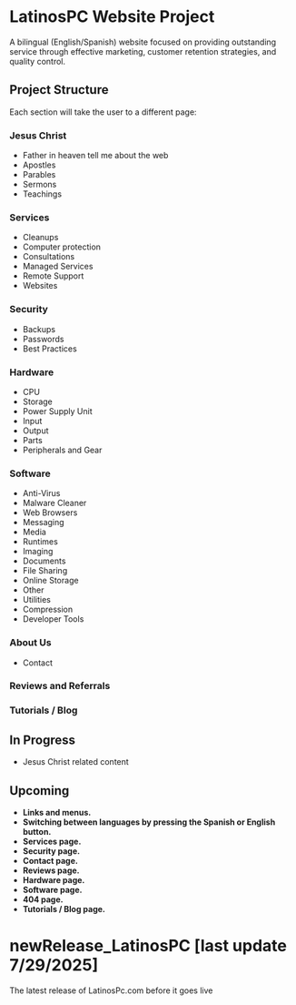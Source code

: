 # LatinosPC Website Project

A bilingual (English/Spanish) website focused on providing outstanding service through effective marketing, customer retention strategies, and quality control.

## Project Structure

Each section will take the user to a different page:

### Jesus Christ
- Father in heaven tell me about the web
- Apostles
- Parables
- Sermons
- Teachings

### Services
- Cleanups
- Computer protection
- Consultations
- Managed Services
- Remote Support
- Websites

### Security
- Backups
- Passwords
- Best Practices

### Hardware
- CPU
- Storage
- Power Supply Unit
- Input
- Output
- Parts
- Peripherals and Gear

### Software
- Anti-Virus
- Malware Cleaner
- Web Browsers
- Messaging
- Media
- Runtimes
- Imaging
- Documents
- File Sharing
- Online Storage
- Other
- Utilities
- Compression
- Developer Tools

### About Us
- Contact

### Reviews and Referrals

### Tutorials / Blog

## In Progress
- Jesus Christ related content

## Upcoming
- **Links and menus.**
- **Switching between languages by pressing the Spanish or English button.**
- **Services page.**
- **Security page.**
- **Contact page.**
- **Reviews page.**
- **Hardware page.**
- **Software page.**
- **404 page.**
- **Tutorials / Blog page.**

# newRelease_LatinosPC [last update **7/29/2025**]
The latest release of LatinosPc.com before it goes live
